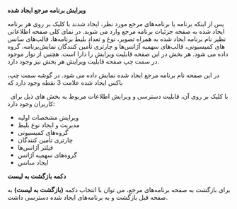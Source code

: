 **ویرایش برنامه مرجع ایجاد شده**

پس از اینکه برنامه یا برنامه‌های مرجع مورد نظر، ایجاد شدند با کلیک بر روی هر برنامه ایجاد شده به صفحه جزئیات برنامه مرجع وارد می شوید. در نمای کلی صفحه اطلاعاتی نظیر نام برنامه ایجاد شده به همراه تصویر، نوع و تعداد بلیط برنامه‌ها، قالب‌های سانس برنامه، گروه‎‌های کمیسیونی، قالب‌های سهمیه آژانس‌ها و چارتری تأمین کنندگان نمایش داده می شود. هر بخش در این صفحه قابلیت ویرایش را دارا است. هچنین از نوار موجود در سمت چپ صفحه قابلیت ویرایش هر بخش نیز وجود دارد. 

در این صفحه نام برنامه مرجع ایجاد شده نمایش داده می شود. در گوشه سمت چپ، باکس ایجاد شده علامت 3 نقطه وجود دارد که

` `با کلیک بر روی آن، قابلیت دسترسی و ویرایش اطلاعات مربوط به بخش های ذیل برای کاربران وجود دارد:

- ویرایش مشخصات اولیه
- مدیریت و ایجاد نوع بلیط
- گروه‌های کمیسیونی
- چارتری تأمین کنندگان
- فیلتر آژانس‌ها
- گروه‌های سهمیه آژانس
- ایجاد سانس



**دکمه بازگشت به لیست**

برای بازگشت به صفحه برنامه‌های مرجع، می توان با انتخاب دکمه **(بازگشت به لیست)**  به صفحه قبل بازگشت و به برنامه‌های ایجاد شده دسترسی داشت.
